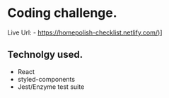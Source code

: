 # Coding challenge.
Live Url: - [https://homepolish-checklist.netlify.com/)](https://homepolish-checklist.netlify.com/)]

## Technolgy used.
- React
- styled-components
- Jest/Enzyme test suite
